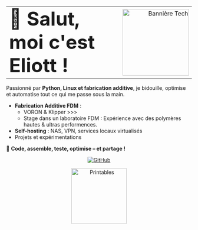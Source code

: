 <table "width:100%; border-collapse:collapse; border:none;">
  <tr>
    <!-- Titre à gauche -->
    <td align="left" valign="middle">
      <span style="font-size:52px;"> 👋 <b>Salut, moi c'est Eliott !</b>
    </td>
    
  <td align="right" valign="middle">
      <img src="https://external-content.duckduckgo.com/iu/?u=https%3A%2F%2Fwallpaperaccess.com%2Ffull%2F2641268.gif&f=1&nofb=1&ipt=ac68333f7d1817be55e516bbe26b4dbb2e48a7b5aba6b067be2f4e13081a5bbc" 
           alt="Bannière Tech" 
           width="180">
    </td>
  </tr>
</table>


Passionné par **Python, Linux et fabrication additive**, je bidouille, optimise et automatise tout ce qui me passe sous la main.  

- **Fabrication Additive FDM** :
    - VORON & Klipper >>>
    - Stage dans un laboratoire FDM : Expérience avec des polymères hautes & ultras performences.
- **Self-hosting** : NAS, VPN, services locaux virtualisés
- Projets et expérimentations

🎯 **Code, assemble, teste, optimise – et partage !**  

<p align="center">
  <a href="https://github.com/EliottJVN" target="_blank">
    <img src="https://img.shields.io/badge/GitHub-000?style=for-the-badge&logo=github" alt="GitHub">
  </a>
</p>
<p align="center">
  <a href="https://www.printables.com/@EliottJVN_2148893" target="_blank">
    <img src="https://brandfetch.com/printables.com/logo.svg" alt="Printables" width="150">
  </a>
</p>

